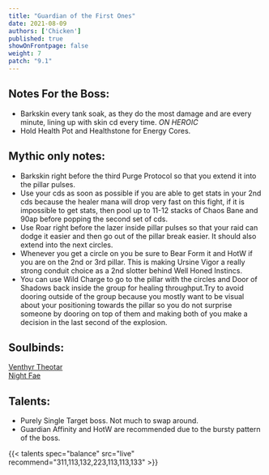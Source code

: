 ```yaml
---
title: "Guardian of the First Ones"
date: 2021-08-09
authors: ['Chicken']
published: true
showOnFrontpage: false
weight: 7
patch: "9.1"
---
```



## Notes For the Boss:
- Barkskin every tank soak, as they do the most damage and are every minute, lining up with skin cd every time. *ON HEROIC*
- Hold Health Pot and Healthstone for Energy Cores.

## Mythic only notes:
- Barkskin right before the third Purge Protocol so that you extend it into the pillar pulses.
- Use your cds as soon as possible if you are able to get stats in your 2nd cds because the healer mana will drop very fast on this fight, if it is impossible to get stats, then pool up to 11-12 stacks of Chaos Bane and 90ap before popping the second set of cds.
- Use Roar right before the lazer inside pillar pulses so that your raid can dodge it easier and then go out of the pillar break easier. It should also extend into the next circles.
- Whenever you get a circle on you be sure to Bear Form it and HotW if you are on the 2nd or 3rd pillar. This is making Ursine Vigor a really strong conduit choice as a 2nd slotter behind Well Honed Instincs.
- You can use Wild Charge to go to the pillar with the circles and Door of Shadows back inside the group for healing throughput.Try to avoid dooring outside of the group because you mostly want to be visual about your positioning towards the pillar so you do not surprise someone by dooring on top of them and making both of you make a decision in the last second of the explosion.

## Soulbinds:
[Venthyr Theotar](https://ptr.wowhead.com/soulbind-calc/venthyr/theotar-the-mad-duke/druid/AwCWb74CBTUgCBU1yggSBTWHCCUy4ggjBTJJCBV2AAg1MjwI)
<br>[Night Fae](https://ptr.wowhead.com/soulbind-calc/night-fae/niya/druid/AwCW5b4CBTXKCCU1IAgTBTXGCBUy5AglMuIIIhUySQglMjwI)

## Talents:

- Purely Single Target boss. Not much to swap around. 
- Guardian Affinity and HotW are recommended due to the bursty pattern of the boss.



{{< talents spec="balance" src="live" recommend="311,113,132,223,113,113,133" >}}


